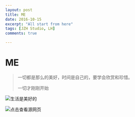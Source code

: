 ```yaml
---
layout: post
title: ME
date: 2016-10-15
excerpt: "All start from here"
tags: [JZH Studio, LH]
comments: true

---
```


# ME

> 一切都是那么的美好，时间是自己的，要学会欣赏和珍惜。
>
> 一切才刚刚开始



![生活是美好的](http://img01.taopic.com/141107/235095-14110G0105714.jpg)







![点击查看源网页](http://pic2.ooopic.com/11/37/22/01bOOOPIC8b.jpg)